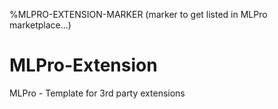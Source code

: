 %MLPRO-EXTENSION-MARKER (marker to get listed in MLPro marketplace...)
# MLPro-Extension
MLPro - Template for 3rd party extensions
